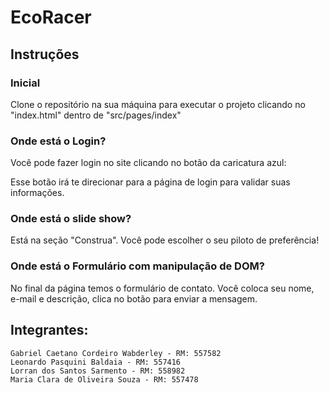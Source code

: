 # EcoRacer

## Instruções

### Inicial
Clone o repositório na sua máquina para executar o projeto clicando no "index.html" dentro de "src/pages/index"

### Onde está o Login?
Você pode fazer login no site clicando no botão da caricatura azul:

Esse botão irá te direcionar para a página de login para validar suas informações.

### Onde está o slide show?
Está na seção "Construa".
Você pode escolher o seu piloto de preferência!

### Onde está o Formulário com manipulação de DOM?
No final da página temos o formulário de contato.
Você coloca seu nome, e-mail e descrição, clica no botão para enviar a mensagem.

## Integrantes:
    Gabriel Caetano Cordeiro Wabderley - RM: 557582
    Leonardo Pasquini Baldaia - RM: 557416
    Lorran dos Santos Sarmento - RM: 558982
    Maria Clara de Oliveira Souza - RM: 557478